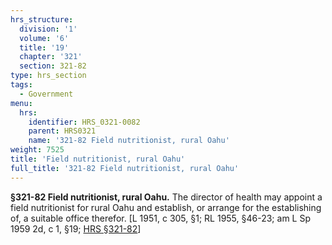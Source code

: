 ```yaml
---
hrs_structure:
  division: '1'
  volume: '6'
  title: '19'
  chapter: '321'
  section: 321-82
type: hrs_section
tags:
  - Government
menu:
  hrs:
    identifier: HRS_0321-0082
    parent: HRS0321
    name: '321-82 Field nutritionist, rural Oahu'
weight: 7525
title: 'Field nutritionist, rural Oahu'
full_title: '321-82 Field nutritionist, rural Oahu'
---
```

**§321-82 Field nutritionist, rural Oahu.** The director of health may appoint a field nutritionist for rural Oahu and establish, or arrange for the establishing of, a suitable office therefor. [L 1951, c 305, §1; RL 1955, §46-23; am L Sp 1959 2d, c 1, §19; [HRS §321-82](/title-19/chapter-321/section-321-82/)]